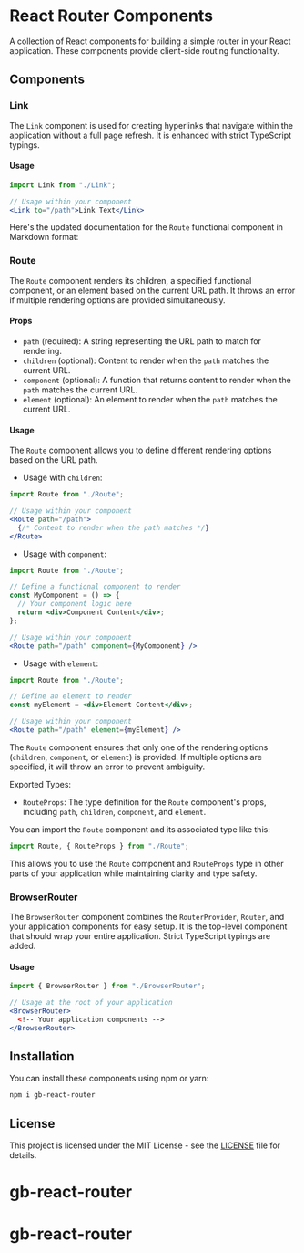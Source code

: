 # React Router Components

A collection of React components for building a simple router in your React application. These components provide client-side routing functionality.

## Components

### Link

The `Link` component is used for creating hyperlinks that navigate within the application without a full page refresh. It is enhanced with strict TypeScript typings.

#### Usage

```jsx
import Link from "./Link";

// Usage within your component
<Link to="/path">Link Text</Link>
```


Here's the updated documentation for the `Route` functional component in Markdown format:

### Route

The `Route` component renders its children, a specified functional component, or an element based on the current URL path. It throws an error if multiple rendering options are provided simultaneously.

#### Props

- `path` (required): A string representing the URL path to match for rendering.
- `children` (optional): Content to render when the `path` matches the current URL.
- `component` (optional): A function that returns content to render when the `path` matches the current URL.
- `element` (optional): An element to render when the `path` matches the current URL.

#### Usage

The `Route` component allows you to define different rendering options based on the URL path.

- Usage with `children`:

```jsx
import Route from "./Route";

// Usage within your component
<Route path="/path">
  {/* Content to render when the path matches */}
</Route>
```

- Usage with `component`:

```jsx
import Route from "./Route";

// Define a functional component to render
const MyComponent = () => {
  // Your component logic here
  return <div>Component Content</div>;
};

// Usage within your component
<Route path="/path" component={MyComponent} />
```

- Usage with `element`:

```jsx
import Route from "./Route";

// Define an element to render
const myElement = <div>Element Content</div>;

// Usage within your component
<Route path="/path" element={myElement} />
```

The `Route` component ensures that only one of the rendering options (`children`, `component`, or `element`) is provided. If multiple options are specified, it will throw an error to prevent ambiguity.

Exported Types:

- `RouteProps`: The type definition for the `Route` component's props, including `path`, `children`, `component`, and `element`.

You can import the `Route` component and its associated type like this:

```jsx
import Route, { RouteProps } from "./Route";
```

This allows you to use the `Route` component and `RouteProps` type in other parts of your application while maintaining clarity and type safety.

### BrowserRouter

The `BrowserRouter` component combines the `RouterProvider`, `Router`, and your application components for easy setup. It is the top-level component that should wrap your entire application. Strict TypeScript typings are added.

#### Usage

```jsx
import { BrowserRouter } from "./BrowserRouter";

// Usage at the root of your application
<BrowserRouter>
  <!-- Your application components -->
</BrowserRouter>
```

## Installation

You can install these components using npm or yarn:

```bash
npm i gb-react-router
```

## License

This project is licensed under the MIT License - see the [LICENSE](LICENSE) file for details.
# gb-react-router
# gb-react-router
